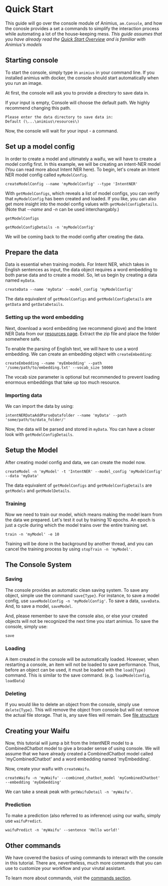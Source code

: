# Quick Start

This guide will go over the console module of Animius, `am.Console`, and how the conosle provides a set a commands to simplify the interaction process while automating a lot of the house-keeping mess.
*This guide assumes that you have already read the [Quick Start Overview](overview.md) and is familiar with Animius's models*
 
## Starting console

To start the console, simply type in `animius` in your command line. If you installed animius with docker, the console should start automatically when you run an image.

At first, the console will ask you to provide a directory to save data in.

If your input is empty, Console will choose the default path. We highly recommend changing this path.

```
Please enter the data directory to save data in:
Default (\...\animius\resources\)
```

Now, the console will wait for your input - a command.


## Set up a model config

In order to create a model and ultimately a waifu, we will have to create a model config first. In this example, we will be creating an intent-NER model (You can read more about Intent NER here). To begin, let's create an Intent NER model config called `myModelConfig`.

```
createModelConfig --name 'myModelConfig' --type 'IntentNER'
```

With `getModelConfigs`, which reveals a list of model configs, you can verify that `myModelConfig` has been created and loaded.
If you like, you can also get more insight into the model config values with `getModelConfigDetails`. (Note that *--name* and *-n* can be used interchangably.)

```
getModelConfigs

getModelConfigDetails -n 'myModelConfig'
```

We will be coming back to the model config after creating the data.

## Prepare the data

Data is essential when training models. For Intent NER, which takes in English sentences as input, the data object requires a word embedding to both parse data and to create a model. So, let us begin by creating a data named `myData`.

```
createData --name 'myData' --model_config 'myModelConfig'
```

The data equivalent of `getModelConfigs` and `getModelConfigDetails` are `getData` and `getDataDetails`. 

### Setting up the word embedding

Next, download a word embedding (we recommend glove) and the Intent NER Data from our [resources page](https://animius.org/). Extract the zip file and place the folder somewhere safe. 

To enable the parsing of English text, we will have to use a word embedding. We can create an embedding object with `createEmbedding`:

```
createEmbedding --name 'myEmbedding' --path '/some/path/to/embedding.txt' --vocab_size 50000
```

The vocab size parameter is optional but recommended to prevent loading enormous embeddings that take up too much resource.

### Importing data

We can import the data by using:

```
intentNERDataAddParseDatafolder --name 'myData' --path 'some/path/to/data_folder/'
```

Now, the data will be parsed and stored in `myData`. You can have a closer look with `getModelConfigDetails`.

## Setup the Model

After creating model config and data, we can create the model now.

```
createModel -n 'myModel' -t 'IntentNER' --model_config 'myModelConfig' --data 'myData'
```

The data equivalent of `getModelConfigs` and `getModelConfigDetails` are `getModels` and `getModelDetails`. 

### Training

Now we need to train our model, which means making the model learn from the data we prepared. Let's test it out by training 10 epochs. An epoch is just a cycle during which the model trains over the entire training set.

```
train -n 'myModel' -e 10
```

Training will be done in the background by another thread, and you can cancel the training process by using `stopTrain -n 'myModel'`.

## The Console System

### Saving

The console provides an automatic clean saving system. To save any object, simple use the command `save{Type}`. For instance, to save a model config, use `saveModelConfig -n 'myModelConfig'`. To save a data, `saveData`. And, to save a model, `saveModel`.

And, please remember to save the console also, or else your created objects will not be recognized the next time you start animius. To save the console, simply use:

```
save
```

### Loading

A item created in the console will be automatically loaded. However, when restarting a console, an item will not be loaded to save performance. Thus, before an object can be used, it must be loaded with the `load{Type}` command. This is similar to the save command. (e.g. `loadModelConfig`, `loadData`)


### Deleting

If you would like to delete an object from the console, simply use `delete{Type}`. This will remove the object from console but will not remove the actual file storage. That is, any save files will remain. See [file structure](../file_structure/overview.md)

## Creating your Waifu

Now, this tutorial will jump a bit from the IntentNER model to a CombinedChatbot model to give a broader sense of using console. We will assume that we have already created a CombinedChatbot model called 'myCombinedChatbot' and a word embedding named 'myEmbedding'.

Now, create your waifu with `createWaifu`.

```
createWaifu -n 'myWaifu' --combined_chatbot_model 'myCombinedChatbot' --embedding 'myEmbedding'
```

We can take a sneak peak with `getWaifuDetail -n 'myWaifu'`.

### Prediction

To make a prediction (also referred to as inference) using our waifu, simply use `waifuPredict`.

```
waifuPredict -n 'myWaifu' --sentence 'Hello world!'
```

## Other commands

We have covered the basics of using commands to interact with the console in this tutorial. There are, nevertheless, much more commands that you can use to customize your workflow and your virutal assistant.

To learn more about commands, visit the [commands section](../commands/overview.md).

